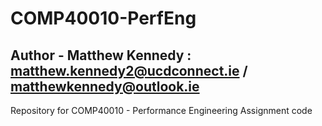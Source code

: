 # COMP40010-PerfEng

## Author - Matthew Kennedy : matthew.kennedy2@ucdconnect.ie / matthewkennedy@outlook.ie

Repository for COMP40010 - Performance Engineering Assignment code
